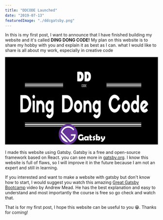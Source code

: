 ```yaml
---
title: "DDCODE Launched"
date: "2019-07-13"
featuredImage: "./ddcgatsby.png"
---
```


In this is my first post, I want to announce that I have finished building my website and it's called **DING DONG CODE!**
My plan on this website is to share my hobby with you and explain it as best as I can.
what I would like to share is all about my work, especially in creative code

![DDCodeGatsby](./ddcgatsby.png)

I made this website using Gatsby.
Gatsby is a free and open-source framework based on React. you can see more in [gatsby.org](gatsby.org).
I know this website is full of flaws, so I will improve it in the future because I am not an expert and still in learning.

If you interested and want to make a website with gatsby but don't know how to start, I would suggest you watch this amazing [Great Gatsby Bootcamp](https://www.youtube.com/watch?v=8t0vNu2fCCM) video by Andrew Mead. He has the best explanation and easy to understand and most importantly the course is free so go check and watch that.

That is for my first post, I hope this website can be useful to you 😁.
Thanks for coming!
